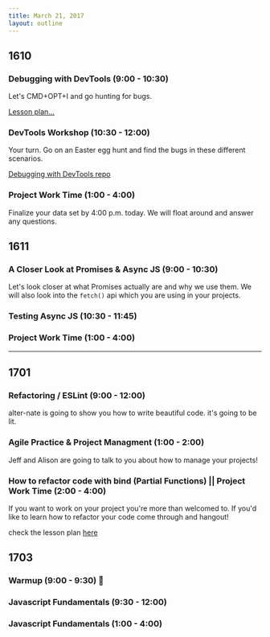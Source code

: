 ```yaml
---
title: March 21, 2017
layout: outline
---
```


## 1610

### Debugging with DevTools (9:00 - 10:30)
Let's CMD+OPT+I and go hunting for bugs.

[Lesson plan...](http://frontend.turing.io/lessons/debugging-with-devtools.html)

### DevTools Workshop (10:30 - 12:00)
Your turn. Go on an Easter egg hunt and find the bugs in these different scenarios.

[Debugging with DevTools repo](https://github.com/turingschool-examples/debugging-with-devtools/tree/master)

### Project Work Time (1:00 - 4:00)
Finalize your data set by 4:00 p.m. today. We will float around and answer any questions.

## 1611

### A Closer Look at Promises & Async JS (9:00 - 10:30)  
Let's look closer at what Promises actually are and why we use them. We will also look into the `fetch()` api which you are using in your projects.  

### Testing Async JS  (10:30 - 11:45)  

### Project Work Time (1:00 - 4:00)  

-----------------------------------------------

## 1701


### Refactoring / ESLint  (9:00 - 12:00)

alter-nate is going to show you how to write beautiful code.
it's going to be lit.

### Agile Practice & Project Managment (1:00 - 2:00)

Jeff and Alison are going to talk to you about how to manage your projects!

### How to refactor code with bind (Partial Functions) || Project Work Time (2:00 - 4:00)

If you want to work on your project you're more than welcomed to. If you'd like to
learn how to refactor your code come through and hangout!

check the lesson plan [here](http://frontend.turing.io/lessons/partial-functions.html)

## 1703

### Warmup (9:00 - 9:30) :muscle:

### Javascript Fundamentals (9:30 - 12:00)

### Javascript Fundamentals (1:00 - 4:00)

